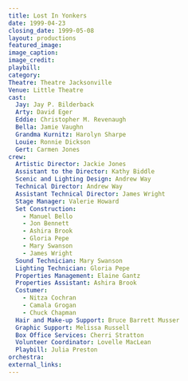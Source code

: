```yaml
---
title: Lost In Yonkers
date: 1999-04-23
closing_date: 1999-05-08
layout: productions
featured_image: 
image_caption:
image_credit:
playbill:
category: 
Theatre: Theatre Jacksonville
Venue: Little Theatre
cast:
  Jay: Jay P. Bilderback
  Arty: David Eger
  Eddie: Christopher M. Revenaugh
  Bella: Jamie Vaughn
  Grandma Kurnitz: Harolyn Sharpe
  Louie: Ronnie Dickson
  Gert: Carmen Jones
crew:
  Artistic Director: Jackie Jones
  Assistant to the Director: Kathy Biddle
  Scenic and Lighting Design: Andrew Way
  Technical Director: Andrew Way
  Assistant Technical Director: James Wright
  Stage Manager: Valerie Howard
  Set Construction:
    - Manuel Bello
    - Jon Bennett
    - Ashira Brook
    - Gloria Pepe
    - Mary Swanson
    - James Wright
  Sound Technician: Mary Swanson
  Lighting Technician: Gloria Pepe
  Properties Management: Elaine Gantz
  Properties Assistant: Ashira Brook
  Costumer:
    - Nitza Cochran
    - Camala Grogan
    - Chuck Chapman
  Hair and Make-up Support: Bruce Barrett Musser
  Graphic Support: Melissa Russell
  Box Office Services: Cherri Stratton
  Volunteer Coordinator: Lovelle MacLean
  Playbill: Julia Preston
orchestra:
external_links:
---
```

